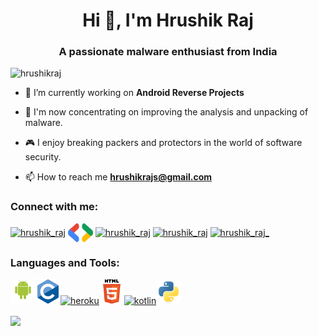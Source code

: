 <h1 align="center">Hi 👋, I'm Hrushik Raj</h1>
<h3 align="center">A passionate malware enthusiast from India</h3>

<p align="left"> <img src="https://komarev.com/ghpvc/?username=hrushikraj&label=Profile%20views&color=0e75b6&style=flat" alt="hrushikraj" /> </p>

- 🔭 I’m currently working on **Android Reverse Projects**

- 🌱 I'm now concentrating on improving the analysis and unpacking of malware.

- 🎮 I enjoy breaking packers and protectors in the world of software security.
- 📫 How to reach me **hrushikrajs@gmail.com**   

<h3 align="left">Connect with me:</h3>
<p align="left">
  <a href="https://www.linkedin.com/in/hrushikrajs/" target="blank"><img align="center" src="https://raw.githubusercontent.com/rahuldkjain/github-profile-readme-generator/master/src/images/icons/Social/linked-in-alt.svg" alt="hrushik_raj" height="30" width="40" /></a>
  <a href="https://g.dev/hrushikrajs" target="blank"><img align="center" src="https://github.com/Hrushikraj/Hrushikraj/blob/main/src/developers_google.svg" alt="hrushik_raj" height="30" width="40" /></a>  
<a href="https://twitter.com/hrushik_raj" target="blank"><img align="center" src="https://raw.githubusercontent.com/rahuldkjain/github-profile-readme-generator/master/src/images/icons/Social/twitter.svg" alt="hrushik_raj" height="30" width="40" /></a>
<!--  <a href="https://www.hackerrank.com/hrushik_raj" target="blank"><img align="center" src="https://raw.githubusercontent.com/rahuldkjain/github-profile-readme-generator/master/src/images/icons/Social/hackerrank.svg" alt="hrushik_raj" height="30" width="40" /></a>  -->
<a href="https://t.me/lazyhacker25/" target="blank"><img align="center" src="https://upload.wikimedia.org/wikipedia/commons/8/82/Telegram_logo.svg" alt="hrushik_raj" height="30" width="40" /></a>   
   <a href="https://instagram.com/hrushik_raj_" target="blank"><img align="center" src="https://raw.githubusercontent.com/rahuldkjain/github-profile-readme-generator/master/src/images/icons/Social/instagram.svg" alt="hrushik_raj_" height="30" width="40" /></a> 
</p>

<h3 align="left">Languages and Tools:</h3>
<p align="left"><a href="https://developer.android.com" target="_blank" rel="noreferrer"><img src="https://raw.githubusercontent.com/devicons/devicon/master/icons/android/android-original-wordmark.svg" alt="android" width="40" height="40"/></a><a href="https://www.cprogramming.com/" target="_blank" rel="noreferrer"><img src="https://raw.githubusercontent.com/devicons/devicon/master/icons/c/c-original.svg" alt="c" width="40" height="40"/></a><a href="https://heroku.com" target="_blank" rel="noreferrer"><img src="https://www.vectorlogo.zone/logos/heroku/heroku-icon.svg" alt="heroku" width="40" height="40"/></a><a href="https://www.w3.org/html/" target="_blank" rel="noreferrer"><img src="https://raw.githubusercontent.com/devicons/devicon/master/icons/html5/html5-original-wordmark.svg" alt="html5" width="40" height="40"/></a><a href="https://kotlinlang.org" target="_blank" rel="noreferrer"><img src="https://www.vectorlogo.zone/logos/kotlinlang/kotlinlang-icon.svg" alt="kotlin" width="40" height="40"/></a><a href="https://www.python.org" target="_blank" rel="noreferrer"><img src="https://raw.githubusercontent.com/devicons/devicon/master/icons/python/python-original.svg" alt="python" width="40" height="40"/></a> </p>


<!-- <p>&nbsp;<img align="center" src="https://github-readme-stats.vercel.app/api/?username=Hrushikraj&count_private=true&theme=tokyonight&showicons=true" /> </p> -->
<!-- <p>&nbsp;<img align="center" src="https://github-readme-stats.vercel.app/api/top-langs/?username=Hrushikraj&langs_count=5&theme=meta-light"  /> </p> -->

<!-- [![Harlok's WakaTime stats](

 <p align="left"><img align="center" src=https://github-readme-stats.vercel.app/api/wakatime?username=Hrushikraj /> </p> 

)](https://github.com/anuraghazra/github-readme-stats) -->
 <!-- <p align="left"><img align="center" src="https://github-readme-streak-stats.herokuapp.com/?user=hrushikraj&" alt="hrushikraj"&theme=whatsapp-light2" /></p>  -->

  <p align="left"><img align="center" src=https://github-readme-streak-stats.herokuapp.com?user=hrushikraj&theme=meta-light /></p>  
    

